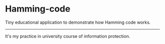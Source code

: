 # Hamming-code
Tiny educational application to demonstrate how Hamming code works.

---
It's my practice in university course of information protection.
